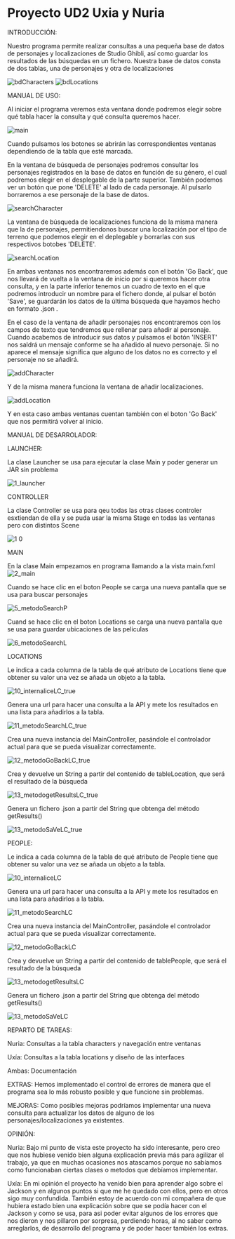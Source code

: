 # Proyecto UD2 Uxia y Nuria

INTRODUCCIÓN:

Nuestro programa permite realizar consultas a una pequeña base de datos de personajes y localizaciones de Studio Ghibli, así como guardar los resultados de las búsquedas en un fichero. Nuestra base de datos consta de dos tablas, una de personajes y otra de localizaciones

![bdCharacters](https://user-images.githubusercontent.com/105040658/200899023-06c4885d-9486-4b02-9c42-02257fd87f28.PNG)
![bdLocations](https://user-images.githubusercontent.com/105040658/200899041-24b47e44-362d-4b0a-a87e-2bbb14415780.PNG)


MANUAL DE USO:

Al iniciar el programa veremos esta ventana donde podremos elegir sobre qué tabla hacer la consulta y qué consulta queremos hacer.

![main](https://user-images.githubusercontent.com/105040658/200899812-618a1ea1-f385-464b-be4b-6ac285fe387d.PNG)

Cuando pulsamos los botones se abrirán las correspondientes ventanas dependiendo de la tabla que esté marcada.

En la ventana de búsqueda de personajes podremos consultar los personajes registrados en la base de datos en función de su género, el cual podremos elegir en el desplegable de la parte superior. También podemos ver un botón que pone 'DELETE' al lado de cada personaje. Al pulsarlo borraremos a ese personaje de la base de datos.

![searchCharacter](https://user-images.githubusercontent.com/105040658/200900412-60a8f915-fe42-4101-9907-adebd6a8e832.PNG)

La ventana de búsqueda de localizaciones funciona de la misma manera que la de personajes, permitiendonos buscar una localización por el tipo de terreno que podemos elegir en el deplegable y borrarlas con sus respectivos botobes 'DELETE'.

![searchLocation](https://user-images.githubusercontent.com/105040658/200901215-d54aa39e-d159-40f7-bb8d-b940ca237bca.PNG)

En ambas ventanas nos encontraremos además con el botón 'Go Back', que nos llevará de vuelta a la ventana de inicio por si queremos hacer otra consulta, y en la parte inferior tenemos un cuadro de texto en el que podremos introducir un nombre para el fichero donde, al pulsar el botón 'Save', se guardarán los datos de la última búsqueda que hayamos hecho en formato .json .

En el caso de la ventana de añadir personajes nos encontraremos con los campos de texto que tendremos que rellenar para añadir al personaje. Cuando acabemos de introducir sus datos y pulsamos el botón 'INSERT' nos saldrá un mensaje conforme se ha añadido al nuevo personaje. Si no aparece el mensaje significa que alguno de los datos no es correcto y el personaje no se añadirá.

![addCharacter](https://user-images.githubusercontent.com/105040658/200902013-a5ae1cef-b2ba-4c19-aa91-72121e329751.PNG)

Y de la misma manera funciona la ventana de añadir localizaciones.

![addLocation](https://user-images.githubusercontent.com/105040658/200902160-adb66ef5-4f62-4ad1-8d57-c3f61b8d83d7.PNG)

Y en esta caso ambas ventanas cuentan también con el boton 'Go Back' que nos permitirá volver al inicio.


MANUAL DE DESARROLADOR:

LAUNCHER:

La clase Launcher se usa para ejecutar la clase Main y poder generar un JAR sin problema

![1_launcher](https://user-images.githubusercontent.com/105040856/195914482-1dc6a25f-b6d8-419b-99f6-66f7ea49f00e.PNG)

CONTROLLER

La clase Controller se usa para qeu todas las otras clases controler esxtiendan de ella y se puda usar la misma Stage en todas las ventanas pero con distintos Scene

![1 0](https://user-images.githubusercontent.com/105040856/195914358-bc647d75-4b69-47f1-9c62-b593969e253c.PNG)

MAIN

En la clase Main empezamos en programa llamando a la vista main.fxml
![2_main](https://user-images.githubusercontent.com/105040856/195914594-a5e70ceb-82aa-4000-bcd7-88fccbf2c6b6.PNG)

Cuando se hace clic en el boton People se carga una nueva pantalla que se usa para buscar personajes

![5_metodoSearchP](https://user-images.githubusercontent.com/105040856/195914700-c16229a0-379c-4c17-a155-8c1ef10d9d9c.PNG)


Cuand se hace clic en el boton Locations se carga una nueva pantalla que se usa para guardar ubicaciones de las peliculas

![6_metodoSearchL](https://user-images.githubusercontent.com/105040856/195914739-ad857406-6a51-411c-81c3-acad809cdca8.PNG)

LOCATIONS

Le indica a cada columna de la tabla de qué atributo de Locations tiene que obtener su valor una vez se añada un objeto a la tabla.

![10_internaliceLC_true](https://user-images.githubusercontent.com/105040856/195915014-8bc1c23c-7a30-4c4d-88aa-b22a95daf5d1.PNG)

Genera una url para hacer una consulta a la API y mete los resultados en una lista para añadirlos a la tabla.

![11_metodoSearchLC_true](https://user-images.githubusercontent.com/105040856/195915029-601f9e3f-1e3c-44fc-bc41-70846fb4df16.PNG)

Crea una nueva instancia del MainController, pasándole el controlador actual para que se pueda visualizar correctamente.

![12_metodoGoBackLC_true](https://user-images.githubusercontent.com/105040856/195915046-58a2e955-379a-4a1b-a559-027870699a01.PNG)

Crea y devuelve un String a partir del contenido de tableLocation, que será el resultado de la búsqueda

![13_metodogetResultsLC_true](https://user-images.githubusercontent.com/105040856/195915064-3a84c3cf-5990-4e92-aab9-2dc9420c3fa1.PNG)

Genera un fichero .json a partir del String que obtenga del método getResults()

![13_metodoSaVeLC_true](https://user-images.githubusercontent.com/105040856/195915085-ad996336-9766-42c3-8f5d-4caa19ff1a62.PNG)

PEOPLE:

Le indica a cada columna de la tabla de qué atributo de People tiene que obtener su valor una vez se añada un objeto a la tabla.

![10_internaliceLC](https://user-images.githubusercontent.com/105040856/195915281-3b2335ad-1110-4677-870c-267f40ce479d.PNG)


Genera una url para hacer una consulta a la API y mete los resultados en una lista para añadirlos a la tabla.

![11_metodoSearchLC](https://user-images.githubusercontent.com/105040856/195915305-97654b36-e9a2-4029-9b74-c40a70691897.PNG)


Crea una nueva instancia del MainController, pasándole el controlador actual para que se pueda visualizar correctamente.

![12_metodoGoBackLC](https://user-images.githubusercontent.com/105040856/195915328-2930c4c6-f65d-40c1-bb8c-43a6cd164ae3.PNG)


Crea y devuelve un String a partir del contenido de tablePeople, que será el resultado de la búsqueda

![13_metodogetResultsLC](https://user-images.githubusercontent.com/105040856/195915348-a0fc3f16-7075-48c5-9adf-9852ca75a514.PNG)


Genera un fichero .json a partir del String que obtenga del método getResults()

![13_metodoSaVeLC](https://user-images.githubusercontent.com/105040856/195915358-16b00627-2680-421b-8035-8efe8974a662.PNG)


REPARTO DE TAREAS:

Nuria:
Consultas a la tabla characters y navegación entre ventanas

Uxía:
Consultas a la tabla locations y diseño de las interfaces

Ambas:
Documentación

EXTRAS:
Hemos implementado el control de errores de manera que el programa sea lo más robusto posible y que funcione sin problemas.

MEJORAS:
Como posibles mejoras podríamos implementar una nueva consulta para actualizar los datos de alguno de los personajes/localizaciones ya existentes.

OPINIÓN:

Nuria: Bajo mi punto de vista este proyecto ha sido interesante, pero creo que nos hubiese venido bien alguna explicación previa más para agilizar el trabajo, ya que en muchas ocasiones nos atascamos porque no sabíamos como funcionaban ciertas clases o metodos que debíamos implementar.


Uxía: En mi opinión el proyecto ha venido bien para aprender algo sobre el Jackson y en algunos puntos si que me he quedado con ellos, pero en otros sigo muy confundida. También estoy de acuerdo con mi compañera de que hubiera estado bien una explicación sobre que se podía hacer con el Jackson y como se usa, para asi poder evitar algunos de los errores que nos dieron y nos pillaron por sorpresa, perdiendo horas, al no saber como arreglarlos, de desarrollo del programa y de poder hacer también los extras.

